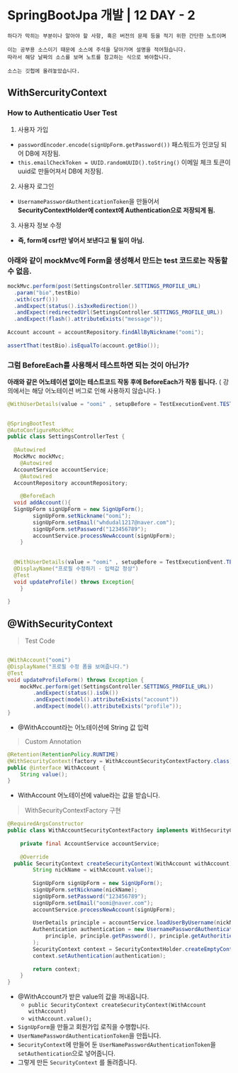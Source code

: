 # SpringBootJpa 개발 | 12 DAY - 2
```
하다가 막히는 부분이나 알아야 할 사항, 혹은 버전의 문제 등을 적기 위한 간단한 노트이며

이는 공부용 소스이기 때문에 소스에 주석을 달아가며 설명을 적어뒀습니다.
따라서 해당 날짜의 소스를 보며 노트를 참고하는 식으로 봐야합니다.

소스는 깃헙에 올려놓았습니다.
```

## WithSercurityContext

### How to  Authenticatio User Test

1. 사용자 가입
  -  ``` passwordEncoder.encode(signUpForm.getPassword()) ``` 패스워드가 인코딩 되어 DB에 저장됨.
  - ``` this.emailCheckToken = UUID.randomUUID().toString() ``` 이메일 체크 토큰이 uuid로 만들어져서 DB에 저장됨.

2. 사용자 로그인
  -  ``` UsernamePasswordAuthenticationToken ```을 만들어서 **SecurityContextHolder에 context에 Authentication으로 저장되게 됨.**

3. 사용자 정보 수정
  - **즉, form에 csrf만 넣어서 보낸다고 될 일이 아님.**

### 아래와 같이 mockMvc에 Form을 생성해서 만드는 test 코드로는 작동할 수 없음.

```java
mockMvc.perform(post(SettingsController.SETTINGS_PROFILE_URL)  
  .param("bio",testBio)  
  .with(csrf()))  
  .andExpect(status().is3xxRedirection())  
  .andExpect(redirectedUrl(SettingsController.SETTINGS_PROFILE_URL))  
  .andExpect(flash().attributeExists("message"));  
  
Account account = accountRepository.findAllByNickname("oomi");  
  
assertThat(testBio).isEqualTo(account.getBio());
```

### 그럼 BeforeEach를 사용해서 테스트하면 되는 것이 아닌가?

**아래와 같은 어노테이션 없이는 테스트코드 작동 후에 BeforeEach가 작동 됩니다.**
( 강의에서는 해당 어노테이션 버그로 인해 사용하지 않습니다. )

```java
@WithUserDetails(value = "oomi" , setupBefore = TestExecutionEvent.TEST_EXECUTION)  
```

```java
  
@SpringBootTest  
@AutoConfigureMockMvc  
public class SettingsControllerTest {  
  
  @Autowired  
  MockMvc mockMvc;  
    @Autowired  
  AccountService accountService;  
    @Autowired  
  AccountRepository accountRepository;  
  
    @BeforeEach  
  void addAccount(){  
  SignUpForm signUpForm = new SignUpForm();  
        signUpForm.setNickname("oomi");  
        signUpForm.setEmail("whdudal1217@naver.com");  
        signUpForm.setPassword("123456789");  
        accountService.processNewAccount(signUpForm);  
    }  
  
  
  @WithUserDetails(value = "oomi" , setupBefore = TestExecutionEvent.TEST_EXECUTION)  
  @DisplayName("프로필 수정하기 - 입력값 정상")  
  @Test  
  void updateProfile() throws Exception{  
    }  
  
}
```

## @WithSecurityContext

> Test Code
```java

@WithAccount("oomi")  
@DisplayName("프로필 수정 폼을 보여줍니다.")  
@Test  
void updateProfileForm() throws Exception {  
    mockMvc.perform(get(SettingsController.SETTINGS_PROFILE_URL))  
        .andExpect(status().isOk())  
        .andExpect(model().attributeExists("account"))  
        .andExpect(model().attributeExists("profile"));  
}
```
- @WithAccount라는 어노테이션에 String 값 입력

> Custom Annotation
```java
@Retention(RetentionPolicy.RUNTIME)  
@WithSecurityContext(factory = WithAccountSecurityContextFactory.class)  
public @interface WithAccount {  
    String value();  
}
```

- WithAccount 어노테이션에 value라는 값을 받습니다.

> WithSecurityContextFactory 구현

```java
@RequiredArgsConstructor  
public class WithAccountSecurityContextFactory implements WithSecurityContextFactory<WithAccount> {  
  
    private final AccountService accountService;  
  
    @Override  
  public SecurityContext createSecurityContext(WithAccount withAccount) {  
        String nickName = withAccount.value();  
  
        SignUpForm signUpForm = new SignUpForm();  
        signUpForm.setNickname(nickName);  
        signUpForm.setPassword("123456789");  
        signUpForm.setEmail("oomi@naver.com");  
        accountService.processNewAccount(signUpForm);  
  
        UserDetails principle = accountService.loadUserByUsername(nickName);  
        Authentication authentication = new UsernamePasswordAuthenticationToken(  
            principle, principle.getPassword(), principle.getAuthorities()  
        );  
        SecurityContext context = SecurityContextHolder.createEmptyContext();  
        context.setAuthentication(authentication);  
  
        return context;  
    }  
}
```
- @WithAccount가 받은 value의 값을 꺼내옵니다.
  - `public SecurityContext createSecurityContext(WithAccount withAccount)`
  - `withAccount.value();`
- `SignUpForm`을 만들고 회원가입 로직을 수행합니다.
- `UserNamePasswordAuthenticationToken`을 만듭니다.
- `SecurityContext`에 만들어 둔 `UserNamePasswordAuthenticationToken`을 `setAuthentication`으로 넣어줍니다.
- 그렇게 만든 `SecurityContext` 를 돌려줍니다.
